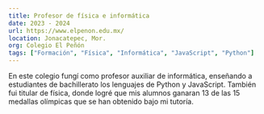 ```yaml
---
title: Profesor de física e informática
date: 2023 - 2024
url: https://www.elpenon.edu.mx/
location: Jonacatepec, Mor.
org: Colegio El Peñón
tags: ["Formación", "Física", "Informática", "JavaScript", "Python"]
---
```


En este colegio fungí como profesor auxiliar de informática, enseñando a estudiantes de bachillerato los lenguajes de Python y JavaScript. También fui titular de física, donde logré que mis alumnos ganaran 13 de las 15 medallas olímpicas que se han obtenido bajo mi tutoría.

